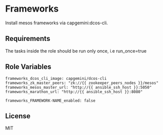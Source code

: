 Frameworks
=========

Install mesos frameworks via capgemini:dcos-cli.

Requirements
------------

The tasks inside the role should be run only once, i.e run_once=true

Role Variables
--------------
```
frameworks_dcos_cli_image: capgemini/dcos-cli
frameworks_zk_master_peers: "zk://{{ zookeeper_peers_nodes }}/mesos"
frameworks_mesos_master_url: "http://{{ ansible_ssh_host }}:5050"
frameworks_marathon_url: "http://{{ ansible_ssh_host }}:8080"

frameworks_FRAMEWORK-NAME_enabled: false
```

License
-------

MIT

